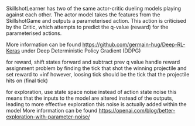 SkillshotLearner has two of the same actor-critic dueling models playing against each other.
The actor model takes the features from the SkillshotGame and outputs a parameterised action.
This action is criticised by the Critic, which attempts to predict the q-value (reward) for the parameterised actions.

More information can be found https://github.com/germain-hug/Deep-RL-Keras under Deep Deterministic Policy Gradient (DDPG)

for reward, shift states forward and subtract prev q value
handle reward assignment problem by finding the tick that shot the winning projectile and set reward to +inf
however, loosing tick should be the tick that the projectile hits on (final tick)

for exploration, use state space noise instead of action state noise 
this means that the inputs to the model are altered instead of the outputs, leading to more effective exploration
this noise is actually added within the model
More information can be found https://openai.com/blog/better-exploration-with-parameter-noise/